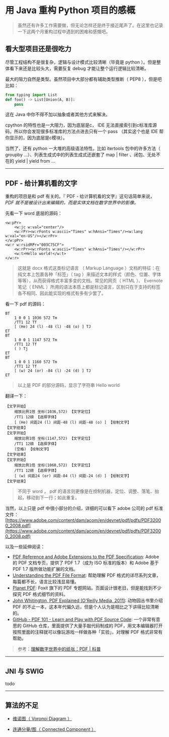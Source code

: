 # 用 Java 重构 Python 项目的感概

> 虽然还有许多工作需要做，但无论怎样还是终于接近尾声了。在这里也记录一下这两个月重构过程中遇到的困难和感慨吧。

## 看大型项目还是很吃力

尽管工程结构不是很复杂，逻辑与设计模式比较清晰（毕竟是 python ）。但是整体看下来还是比较头大，需要反复 debug 才能让整个运行逻辑比较清晰。

最大的阻力自然是类型。虽然项目中大部分都有辅助类型推断（ PEP8 ），但是吧比如：

```python
from typing import List
def foo() -> List[Union(A, B)]:
    pass
```

这在 Java 中你不得不加以抽象或者其他方式来解决。

cpython 的特性也是一大阻力，因为底层是c， IDE 无法直接索引到c标准库源码，所以你会发现很多标准库的方法点进去只有一个 pass （其实这个也是 IDE 帮你显示的，因为底层是c模块）。

当然了，还有 python 一大堆的高级语法特性。比如 itertools 包中的许多方法（ groupby ...）、列表生成式中的列表生成式还嵌套了 map | filter 、闭包、无处不在的 yield | yield from ...

---

## PDF - 给计算机看的文字

重构的项目是和 pdf 有关的。『 PDF - 给计算机看的文字』这句话简单来说， *_PDF 就不是被设计出来编辑的，而是实体文档在数字世界中的影像。_*

先看一下 word 底层的源码：
```
<w:pPr>
    <w:jc w:val="center"/>
    <w:rPr><w:rFonts w:ascii="Times" w:hAnsi="Times"/><w:lang w:val="en-US"/></w:rPr>
</w:pPr>
<w:r w:rsidRPr="003C75CF">
    <w:rPr><w:rFonts w:ascii="Times" w:hAnsi="Times"/></w:rPr>
    <w:t>Hello world!</w:t>
</w:r>
```
> 这就是 docx 格式这类标记语言 （ Markup Language ）文档的特征：在纯文本上包裹各种「标签」（ tag ）来描述文本的样式（颜色、位置、字体等等），从而获得格式丰富多变的文档。常见的网页（ HTML ）、 Evernote 笔记（ ENML ）所用的语法本质上都是标记语言，区别只在于支持的标签各不相同、因此能实现的格式有多有少罢了。

看一下 pdf 的源码：

```
BT
    1 0 0 1 1036 572 Tm
    /TT1 12 Tf
    [ (He) 24 (l) -48 (l) -48 (o) ] TJ
ET
BT
    1 0 0 1 1147 572 Tm
    /TT1 12 Tf
    ( ) Tj
ET
BT
    1 0 0 1 1160 572 Tm
    /TT1 12 Tf
    [ (w) 24 (or) -84 (l) -24 (d) ] TJ
ET
```
> 以上是 PDF 的部分源码，显示了字符串 Hello world

翻译一下：
```
【文字开始】
    缩放比例1倍 坐标(1036,572) 【文字定位】
    /TT1 12磅 【选择字体】
    [ (He) 间距24 (l) 间距-48 (l) 间距-48 (o) ] 【绘制文字】
【文字结束】
【文字开始】
    缩放比例1倍 坐标(1147,572) 【文字定位】
    /TT1 12磅 【选择字体】
    (空格) 【绘制文字】
【文字结束】
【文字开始】
    缩放比例1倍 坐标(1060,572) 【文字定位】
    /TT1 12磅 【选择字体】
    [ (w) 间距24 (or) 间距-84 (l) 间距-24 (d) ] 【绘制文字】
【文字结束】
```
>  不同于 word ， pdf 的语言则更像是在控制机器，定位、调整、落笔、抬起，移动到下一行；如此重复。

当然，以上只是 pdf 中很小部分的介绍，详细的可以看下 adobe 公司的 pdf 标准文件：[https://www.adobe.com/content/dam/acom/en/devnet/pdf/pdfs/PDF32000_2008.pdf](https://www.adobe.com/content/dam/acom/en/devnet/pdf/pdfs/PDF32000_2008.pdf)

以及一些延伸阅读：

* [PDF Reference and Adobe Extensions to the PDF Specification](https://www.adobe.com/devnet/pdf/pdf_reference.html): Adobe 的 PDF 文档专页，提供了 PDF 1.7（成为 ISO 标准的版本）和 Adobe 基于 PDF 1.7 版所做功能扩展的文档。
* [Understanding the PDF File Format](https://blog.idrsolutions.com/2013/01/understanding-the-pdf-file-format-overview): 帮助理解 PDF 格式的详尽系列文章，每篇都不长，语言比较浅显易懂。
* [Planet PDF](http://www.planetpdf.com/): Foxit 旗下的 PDF 专题网站。页面设计很老旧，但是能找到不少探究 PDF 格式细节的资料。 
* [John Whitington, PDF Explained (O'Reilly Media, 2011)](https://github.com/zxyle/PDF-Explained): 动物园丛书里介绍 PDF 的不止一本，这本年代偏久远，但是个人认为是相比之下讲得比较清晰的。
* [GitHub - PDF 101 - Learn and Play with PDF Source Code](https://github.com/angea/PDF101): 一个非常有意思的 GitHub 仓库，里面提供了大量手敲代码制成的 PDF，用文本编辑器打开按照里面的注释就可以像玩游戏一样做各种「实验」，对理解 PDF 格式非常有帮助。

> 参考：[理解数字世界中的纸张：PDF | 科普](https://zhuanlan.zhihu.com/p/44360779)

---

## JNI 与 SWIG 

todo

---

## 算法的不足

* [维诺图（ Voronoi Diagram ）](https://zh.wikipedia.org/wiki/%E6%B2%83%E7%BD%97%E8%AF%BA%E4%BC%8A%E5%9B%BE)

* [连通分量/图（ Connected Component ）](https://zh.wikipedia.org/wiki/%E8%BF%9E%E9%80%9A%E5%9B%BE)